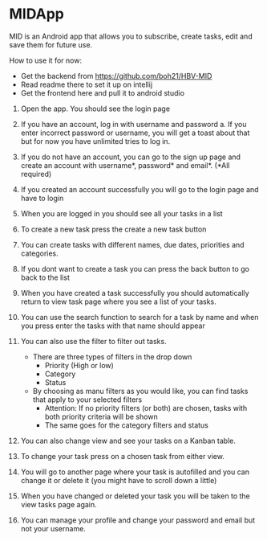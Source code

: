 # MIDApp 
MID is an Android app that allows you to subscribe, create tasks, edit and save them for future use.

How to use it for now:
- Get the backend from https://github.com/boh21/HBV-MID
- Read readme there to set it up on intellij
- Get the frontend here and pull it to android studio

1. Open the app. You should see the login page
2. If you have an account, log in with username and password
    a. If you enter incorrect password or username, you will get a toast about that but for now you have unlimited tries to log in.
3. If you do not have an account, you can go to the sign up page and create an account with username*, password* and email*. 
(*All required)
4. If you created an account successfully you will go to the login page and have to login
5. When you are logged in you should see all your tasks in a list
6. To create a new task press the create a new task button
7. You can create tasks with different names, due dates, priorities and categories.
8. If you dont want to create a task you can press the back button to go back to the list
9. When you have created a task successfully you should automatically return to view task page where you see a list of your tasks.
11. You can use the search function to search for a task by name and when you press enter the tasks with that name should appear
12. You can also use the filter to filter out tasks.
    - There are three types of filters in the drop down
        - Priority (High or low)
        - Category 
        - Status
    - By choosing as manu filters as you would like, you can find tasks that apply to your selected filters
         - Attention: If no priority filters (or both) are chosen, tasks with both priority criteria will be shown
         - The same goes for the category filters and status

14. You can also change view and see your tasks on a Kanban table.
13. To change your task press on a chosen task from either view.
14. You will go to another page where your task is autofilled and you can change it or delete it (you might have to scroll down a little)
15. When you have changed or deleted your task you will be taken to the view tasks page again.
16. You can manage your profile and change your password and email but not your username.
